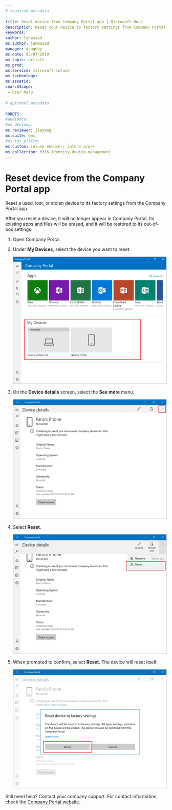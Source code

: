 ```yaml
---
# required metadata

title: Reset device from Company Portal app | Microsoft Docs
description: Reset your device to factory settings from Company Portal for Windows 10.
keywords:
author: lenewsad
ms.author: lanewsad
manager: dougeby
ms.date: 03/07/2019
ms.topic: article
ms.prod:
ms.service: microsoft-intune
ms.technology:
ms.assetid: 
searchScope:
 - User help

# optional metadata

ROBOTS:  
#audience:
#ms.devlang:
ms.reviewer: jieyang
ms.suite: ems
#ms.tgt_pltfrm:
ms.custom: intune-enduser; intune-azure
ms.collection: M365-identity-device-management
---
```



# Reset device from the Company Portal app  

Reset a used, lost, or stolen device to its factory settings from the Company Portal app.  

After you reset a device, it will no longer appear in Company Portal. Its existing apps and files will be erased, and it will be restored to its out-of-box settings.  

1. Open Company Portal.  
2. Under **My Devices**, select the device you want to reset.   

    ![Example screenshot of Company Portal app, Home screen, highlighting My Devices section.](./media/1802_CP_App_Windows_Home.png)  

3. On the **Device details** screen, select the **See more** menu.  

    ![Example screenshot of Company Portal app, Device details screen, highlighting See more menu.](./media/1802_CP_App_Windows_Device_Details.png)  

4. Select **Reset**.  

     ![Example screenshot of Company Portal app, Device details screen, highlighting Reset action. ](./media/1802_CP_App_Windows_Device_Details_Reset.png)  

5. When prompted to confirm, select **Reset**. The device will reset itself.  

     ![Example screenshot of Company Portal app, Reset confirmation message, highlighting Reset button. ](./media/1802_CP_App_Windows_Reset_Confirm.png)  

Still need help? Contact your company support. For contact information, check the [Company Portal website](https://go.microsoft.com/fwlink/?linkid=2010980).  

